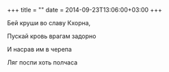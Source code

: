 +++
title = ""
date = 2014-09-23T13:06:00+03:00
+++

Бей круши во славу Кхорна,


Пускай кровь врагам задорно


И насрав им в черепа


Ляг поспи хоть полчаса


